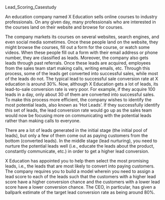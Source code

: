 Lead_Scoring_Casestudy

An education company named X Education sells online courses to industry professionals. On any given day, many professionals who are interested in the courses land on their website and browse for courses.

The company markets its courses on several websites, search engines, and even social media sometimes. Once these people land on the website, they might browse the courses, fill out a form for the course, or watch some videos. When these people fill out a form with their email address or phone number, they are classified as leads. Moreover, the company also gets leads through past referrals. Once these leads are acquired, employees from the sales team start making calls, writing emails, etc. Through this process, some of the leads get converted into successful sales, while most of the leads do not. The typical lead to successful sale conversion rate at X education is around 30%.
Now, although X Education gets a lot of leads, its lead-to-sale conversion rate is very poor. For example, if they acquire 100 leads in a day, only about 30 of them are converted into successful sales. To make this process more efficient, the company wishes to identify the most potential leads, also known as ‘Hot Leads’. If they successfully identify this set of leads, the lead conversion rate would go up as the sales team would now be focusing more on communicating with the potential leads rather than making calls to everyone.

There are a lot of leads generated in the initial stage (the initial pool of leads), but only a few of them come out as paying customers from the bottom (converted leads). In the middle stage (lead nurturing), you need to nurture the potential leads well (i.e., educate the leads about the product, constantly communicate, etc.) in order to get a higher lead conversion.

X Education has appointed you to help them select the most promising leads, i.e., the leads that are most likely to convert into paying customers. The company requires you to build a model wherein you need to assign a lead score to each of the leads such that the customers with a higher lead score have a higher conversion chance and the customers with a lower lead score have a lower conversion chance. The CEO, in particular, has given a ballpark estimate of the target lead conversion rate as being around 80%.
